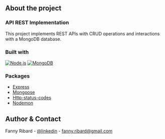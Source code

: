 ## About the project
### API REST Implementation
This project implements REST APIs with CRUD operations and interactions with a MongoDB database.


### Built with
[![Node.js][Nodejs-badge]][Nodejs-url] [![MongoDB][Mongodb-badge]][Mongodb-url]


### Packages
* [Express](https://www.npmjs.com/package/express)
* [Mongoose](https://www.npmjs.com/package/mongoose)
* [Http-status-codes](https://www.npmjs.com/package/http-status-codes)
* [Nodemon](https://www.npmjs.com/package/nodemon)


## Author & Contact
Fanny Ribard - [@linkedin](https://www.linkedin.com/in/fanny-ribard/) - fanny.ribard@gmail.com

<!-- MARKDOWN LINKS & IMAGES -->
[Nodejs-badge]: https://img.shields.io/badge/node.js-5FA04E?style=for-the-badge&logo=nodedotjs&logoColor=white
[Nodejs-url]: Nodejs.org
[Mongodb-badge]: https://img.shields.io/badge/MongoDB-5FA04E?style=for-the-badge&logo=mongodb&logoColor=white
[Mongodb-url]: https://www.mongodb.com/
